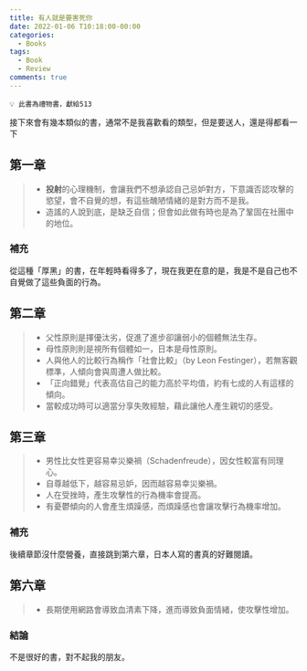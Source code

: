 ```yaml
---
title: 有人就是要害死你
date: 2022-01-06 T10:18:00-00:00
categories:
  - Books
tags:
  - Book
  - Review
comments: true
---
```

```
💡 此書為禮物書，獻給513
```
接下來會有幾本類似的書，通常不是我喜歡看的類型，但是要送人，還是得都看一下

## 第一章
> - **投射**的心理機制，會讓我們不想承認自己忌妒對方，下意識否認攻擊的慾望，會不自覺的想，有這些醜陋情緒的是對方而不是我。
> - 造謠的人說到底，是缺乏自信；但會如此做有時也是為了鞏固在社團中的地位。

### 補充
從這種「厚黑」的書，在年輕時看得多了，現在我更在意的是，我是不是自己也不自覺做了這些負面的行為。

## 第二章
> - 父性原則是擇優汰劣，促進了進步卻讓弱小的個體無法生存。
> - 母性原則則是視所有個體如一，日本是母性原則。
> - 人與他人的比較行為稱作「社會比較」（by Leon Festinger），若無客觀標準，人傾向會與周遭人做比較。
> - 「正向錯覺」代表高估自己的能力高於平均值，約有七成的人有這樣的傾向。
> - 當較成功時可以適當分享失敗經驗，藉此讓他人產生親切的感受。

## 第三章
> - 男性比女性更容易幸災樂禍（Schadenfreude），因女性較富有同理心。
> - 自尊越低下，越容易忌妒，因而越容易幸災樂禍。
> - 人在受挫時，產生攻擊性的行為機率會提高。
> - 有憂鬱傾向的人會產生煩躁感，而煩躁感也會讓攻擊行為機率增加。

### 補充
後續章節沒什麼營養，直接跳到第六章，日本人寫的書真的好難閱讀。

## 第六章
> - 長期使用網路會導致血清素下降，進而導致負面情緒，使攻擊性增加。

### 結論
不是很好的書，對不起我的朋友。



